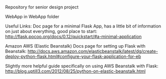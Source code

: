 Repository for senior design project

WebApp in WebApp folder

Useful Links:
Doc page for a minimal Flask App, has a little bit of information on just about everything, good place to start: http://flask.pocoo.org/docs/0.12/quickstart/#a-minimal-application

Amazon AWS (Elastic Beanstalk) Docs page for setting up Flask with Beanstalk:
http://docs.aws.amazon.com/elasticbeanstalk/latest/dg/create-deploy-python-flask.html#configure-your-flask-application-for-eb

Slightly more helpful guide specifically on using AWS Beanstalk with Flask:
http://blog.uptill3.com/2012/08/25/python-on-elastic-beanstalk.html